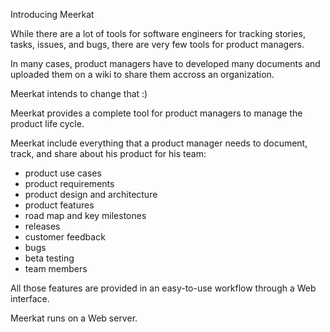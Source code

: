 Introducing Meerkat

While there are a lot of tools for software engineers for tracking stories, tasks, issues, and bugs, there are very few tools for product managers. 

In many cases, product managers have to developed many documents and uploaded them on a wiki to share them accross an organization.

Meerkat intends to change that :)

Meerkat provides a complete tool for product managers to manage the product life cycle. 

Meerkat include everything that a product manager needs to document, track, and share about his product for his team:
- product use cases
- product requirements
- product design and architecture
- product features
- road map and key milestones
- releases
- customer feedback
- bugs
- beta testing
- team members

All those features are provided in an easy-to-use workflow through a Web interface.

Meerkat runs on a Web server.









